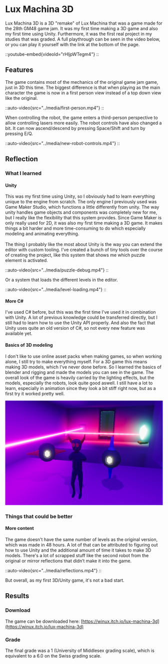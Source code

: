 # Lux Machina 3D
Lux Machina 3D is a 3D "remake" of Lux Machina that was a game made for the 28th GM48 game jam.
It was my first time making a 3D game and also my first time using Unity.
Furthermore, it was the first real project in my studies that was graded.
A full playthrough can be seen in the video below, or you can play it yourself with the link at the bottom of the page.

::youtube-embed{videoId="rHljpWTegm4"}
::

## Features
The game contains most of the mechanics of the original game jam game, just in 3D this time.
The biggest difference is that when playing as the main character the game is now in a first person view instead of a top down view like the original.

::auto-video{src="../media/first-person.mp4"}
::

When controlling the robot, the game enters a third-person perspective to allow controlling lasers more easily.
The robot controls have also changed a bit. 
It can now ascend/descend by pressing Space/Shift and turn by pressing E/Q.

::auto-video{src="../media/new-robot-controls.mp4"}
::

## Reflection

### What I learned

#### Unity
This was my first time using Unity, so I obviously had to learn everything unique to the engine from scratch.
The only engine I previously used was Game Maker Studio, which functions a little differently from unity.
The way unity handles game objects and components was completely new for me, but I really like the flexibility that this system provides.
Since Game Maker is only really used for 2D, it was also my first time making a 3D game.
It makes things a bit harder and more time-consuming to do which especially modeling and animating everything. \
\
The thing I probably like the most about Unity is the way you can extend the editor with custom tooling.
I've created a bunch of tiny tools over the course of creating the project, like this system that shows me which puzzle element is activated.

::auto-video{src="../media/puzzle-debug.mp4"}
::

Or a system that loads the different levels in the editor.

::auto-video{src="../media/level-loading.mp4"}
::

#### More C#
I've used C# before, but this was the first time I've used it in combination with Unity.
A lot of previous knowledge could be transferred directly, but I still had to learn how to use the Unity API properly.
And also the fact that Unity uses quite an old version of C#, so not every new feature was available yet.

#### Basics of 3D modeling
I don't like to use online asset packs when making games, so when working alone, I still try to make everything myself.
For a 3D game this means making 3D models, which I've never done before.
So I learned the basics of blender and rigging and made the models you can see in the game.
The overall look of the game is heavily carried by the lighting effects, but the models, especially the robots, look quite good aswell.
I still have a lot to learn, especially in animation since they look a bit stiff right now, but as a first try it worked pretty well.

![models](../media/models.png)


### Things that could be better

#### More content
The game doesn't have the same number of levels as the original version, which was made in 48 hours.
A lot of that can be attributed to figuring out how to use Unity and the additional amount of time it takes to make 3D models.
There's a lot of scrapped stuff like the second robot from the original or mirror reflections that didn’t make it into the game.

::auto-video{src="../media/reflections.mp4"}
::

But overall, as my first 3D/Unity game, it's not a bad start. 

## Results

### Download
The game can be downloaded here: [https://winux.itch.io/lux-machina-3d](https://winux.itch.io/lux-machina-3d)

### Grade
The final grade was a 1 (University of Middlesex grading scale), which is equivalent to a 6.0 on the Swiss grading scale.


